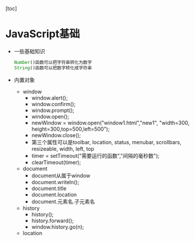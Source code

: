 [toc]

# JavaScript基础

- 一些基础知识

  ```js
  Number()函数可以把字符串转化为数字
  String()函数可以把数字转化成字符串
  ```

- 内置对象

  - window
    - window.alert();
    - window.confirm();
    - window.prompt();
    - window.open();
    - newWindow = window.open("window1.html","new1", "width=300, height=300,top=500,left=500");
    - newWindow.close();
    - 第三个属性可以是toolbar, location, status, menubar, scrollbars, resizeable, width, left, top
    - timer = setTimeout("需要运行的函数","间隔的毫秒数");
    - clearTimeout(timer);
  - document
    - document从属于window
    - document.writeln();
    - document.title
    - document.location
    - document.元素名.子元素名
  - history
    - history();
    - history.forward();
    - window.history.go(n);
  - location